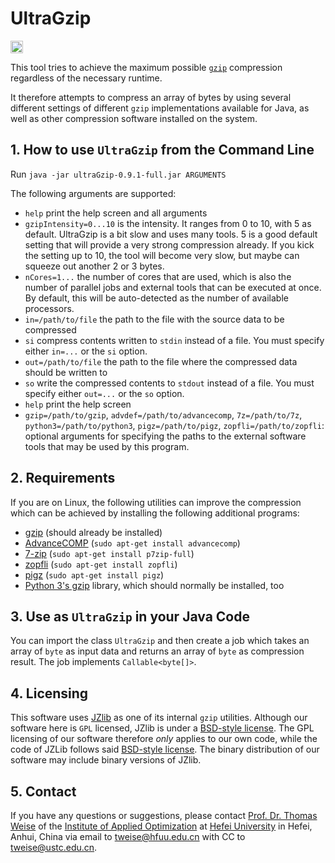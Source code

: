 # UltraGzip

[<img alt="Travis CI Build Status" src="http://img.shields.io/travis/thomasWeise/ultraGzip/master.svg" height="20"/>](http://travis-ci.org/thomasWeise/ultraGzip/)

This tool tries to achieve the maximum possible [`gzip`](https://en.wikipedia.org/wiki/Gzip) compression regardless of the necessary runtime.

It therefore attempts to compress an array of bytes by using several different settings of different `gzip` implementations available for Java, as well as other compression software installed on the system.

## 1. How to use `UltraGzip` from the Command Line

Run `java -jar ultraGzip-0.9.1-full.jar ARGUMENTS`

The following arguments are supported:

- `help` print the help screen and all arguments
- `gzipIntensity=0...10` is the intensity. It ranges from 0 to 10, with 5 as default. UltraGzip is a bit slow and uses many tools. 5 is a good default setting that will provide a very strong compression already. If you kick the setting up to 10, the tool will become very slow, but maybe can squeeze out another 2 or 3 bytes.
- `nCores=1...` the number of cores that are used, which is also the number of parallel jobs and external tools that can be executed at once. By default, this will be auto-detected as the number of available processors.
- `in=/path/to/file` the path to the file with the source data to be compressed
- `si` compress contents written to `stdin` instead of a file. You must specify either `in=...` or the `si` option. 
- `out=/path/to/file` the path to the file where the compressed data should be written to
- `so` write the compressed contents to `stdout` instead of a file. You must specify either `out=...` or the `so` option.
- `help` print the help screen
- `gzip=/path/to/gzip`, `advdef=/path/to/advancecomp`, `7z=/path/to/7z`, `python3=/path/to/python3`, `pigz=/path/to/pigz`, `zopfli=/path/to/zopfli`: optional arguments for specifying the paths to the external software tools that may be used by this program.  


## 2. Requirements

If you are on Linux, the following utilities can improve the compression which can be achieved by
installing the following additional programs:

* [gzip](http://en.wikipedia.org/wiki/Gzip) (should already be installed)
* [AdvanceCOMP](https://en.wikipedia.org/wiki/AdvanceCOMP) (`sudo apt-get install advancecomp`)
* [7-zip](http://www.7-zip.org/) (`sudo apt-get install p7zip-full`)
* [zopfli](http://en.wikipedia.org/wiki/Zopfli) (`sudo apt-get install zopfli`)
* [pigz](http://zlib.net/pigz/) (`sudo apt-get install pigz`)
* [Python 3's gzip](http://docs.python.org/3/library/gzip.html) library, which should normally be installed, too

## 3. Use as `UltraGzip` in your Java Code

You can import the class `UltraGzip` and then create a job which takes an array of `byte` as input data and returns an array of `byte` as compression result. The job implements `Callable<byte[]>`.

## 4. Licensing

This software uses [JZlib](http://www.jcraft.com/jzlib/) as one of its internal `gzip` utilities. Although our software here is `GPL` licensed, JZlib is under a [BSD-style license](http://www.jcraft.com/jzlib/LICENSE.txt).
The GPL licensing of our software therefore _only_ applies to our own code, while the code of JZLib follows said [BSD-style license](http://www.jcraft.com/jzlib/LICENSE.txt).
The binary distribution of our software may include binary versions of JZlib.

## 5. Contact

If you have any questions or suggestions, please contact
[Prof. Dr. Thomas Weise](http://iao.hfuu.edu.cn/team/director) of the
[Institute of Applied Optimization](http://iao.hfuu.edu.cn/) at
[Hefei University](http://www.hfuu.edu.cn) in
Hefei, Anhui, China via
email to [tweise@hfuu.edu.cn](mailto:tweise@hfuu.edu.cn) with CC to [tweise@ustc.edu.cn](mailto:tweise@ustc.edu.cn).
